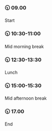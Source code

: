### 🕥 09.00 
Start  

### 🕥 10:30-11:00
Mid morning break

### 🕥 12:30-13:30
Lunch

### 🕥 15:00-15:30
Mid afternoon break

### 🕥  17.00
End
